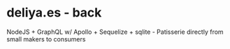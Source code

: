 # deliya.es - back

NodeJS + GraphQL w/ Apollo + Sequelize + sqlite - Patisserie directly from small makers to consumers
